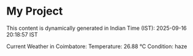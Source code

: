 # My Project

This content is dynamically generated in Indian Time (IST): 2025-09-16 20:18:57 IST


Current Weather in Coimbatore:
Temperature: 26.88 °C
Condition: haze

